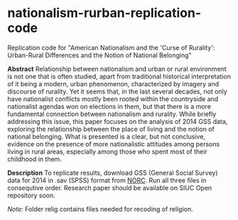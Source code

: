 # nationalism-rurban-replication-code
Replication code for "American Nationalism and the 'Curse of Rurality': Urban-Rural Differences and the Notion of National Belonging"

**Abstract**
Relationship between nationalism and urban or rural environment is not one that is often studied, apart from traditional historical interpretation of it being a modern, urban phenomenon, characterized by imagery and discourse of rurality. Yet it seems that, in the last several decades, not only have nationalist conflicts mostly been rooted within the countryside and nationalist agendas won on elections in them, but that there is a more fundamental connection between nationalism and rurality. While briefly addressing this issue, this paper focuses on the analysis of 2014 GSS data, exploring the relationship between the place of living and the notion of national belonging. What is presented is a clear, but not conclusive, evidence on the presence of more nationalistic attitudes among persons living in rural areas, especially among those who spent most of their childhood in them.

**Description**
To replicate results, download GSS (General Social Survey) data for 2014 in .sav (SPSS) format from [NORC](http://gss.norc.org/).
Run all three files in consequtive order. Research paper should be available on SIUC Open repository soon.

*Note:* Folder relig contains files needed for recoding of religion.